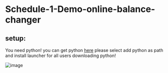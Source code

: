 # Schedule-1-Demo-online-balance-changer

## setup:

You need python! you can get python [here](https://www.python.org/)
please select add python as path and install launcher for all users downloading python!


![image](https://github.com/user-attachments/assets/bcb654c0-e082-49e3-8526-0da6a38ac6c5)

